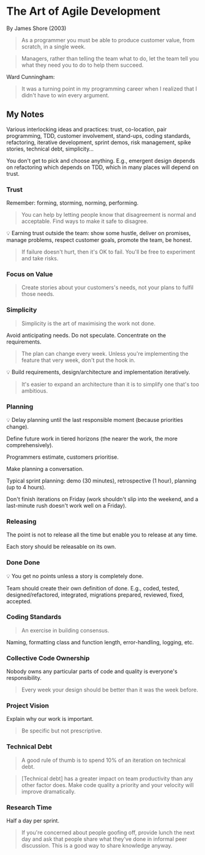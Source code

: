 # The Art of Agile Development
By James Shore (2003)

> As a programmer you must be able to produce customer value, from scratch, in a single week.

> Managers, rather than telling the team what to do, let the team tell you what they need you to do to help them succeed.

Ward Cunningham:

> It was a turning point in my programming career when I realized that I didn't have to win every argument.

## My Notes

Various interlocking ideas and practices: trust, co-location, pair programming, TDD, customer involvement, stand-ups, coding standards, refactoring, iterative development, sprint demos, risk management, spike stories, technical debt, simplicity…

You don't get to pick and choose anything. E.g., emergent design depends on refactoring which depends on TDD, which in many places will depend on trust.

### Trust

Remember: forming, storming, norming, performing.

> You can help by letting people know that disagreement is normal and acceptable. Find ways to make it safe to disagree.

💡 Earning trust outside the team: show some hustle, deliver on promises, manage problems, respect customer goals, promote the team, be honest.

> If failure doesn't hurt, then it's OK to fail. You'll be free to experiment and take risks.

### Focus on Value

> Create stories about your customers's needs, not your plans to fulfil those needs.

### Simplicity

> Simplicity is the art of maximising the work not done.

Avoid anticipating needs. Do not speculate. Concentrate on the requirements.

> The plan can change every week. Unless you're implementing the feature that very week, don't put the hook in.

💡 Build requirements, design/architecture and implementation iteratively.

> It's easier to expand an architecture than it is to simplify one that's too ambitious.

### Planning

💡 Delay planning until the last responsible moment (because priorities change).

Define future work in tiered horizons (the nearer the work, the more comprehensively).

Programmers estimate, customers prioritise.

Make planning a conversation.

Typical sprint planning: demo (30 minutes), retrospective (1 hour), planning (up to 4 hours).

Don't finish iterations on Friday (work shouldn't slip into the weekend, and a last-minute rush doesn't work well on a Friday).

### Releasing

The point is not to release all the time but enable you to release at any time.

Each story should be releasable on its own.

### Done Done

💡 You get no points unless a story is completely done.

Team should create their own definition of done. E.g., coded, tested, designed/refactored, integrated, migrations prepared, reviewed, fixed, accepted.

### Coding Standards

> An exercise in building consensus.

Naming, formatting class and function length, error-handling, logging, etc.

### Collective Code Ownership

Nobody owns any particular parts of code and quality is everyone's responsibility.

> Every week your design should be better than it was the week before.

### Project Vision

Explain why our work is important.

> Be specific but not prescriptive.

### Technical Debt

> A good rule of thumb is to spend 10% of an iteration on technical debt.

> [Technical debt] has a greater impact on team productivity than any other factor does. Make code quality a priority and your velocity will improve dramatically.

### Research Time

Half a day per sprint.

> If you're concerned about people goofing off, provide lunch the next day and ask that people share what they've done in informal peer discussion. This is a good way to share knowledge anyway.